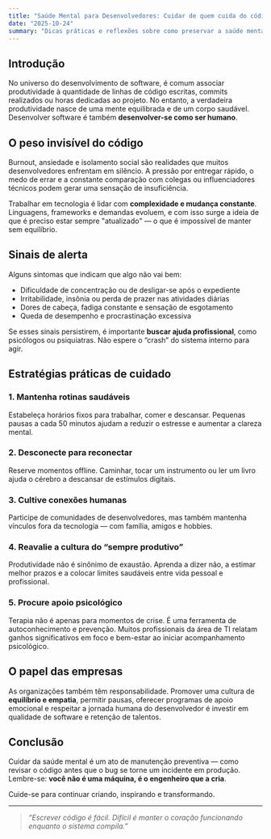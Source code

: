 ```yaml
---
title: "Saúde Mental para Desenvolvedores: Cuidar de quem cuida do código"
date: "2025-10-24"
summary: "Dicas práticas e reflexões sobre como preservar a saúde mental em um ambiente de alta pressão, prazos curtos e longas horas de trabalho na frente do computador."
---
```


## Introdução

No universo do desenvolvimento de software, é comum associar produtividade à quantidade de linhas de código escritas, commits realizados ou horas dedicadas ao projeto. No entanto, a verdadeira produtividade nasce de uma mente equilibrada e de um corpo saudável. Desenvolver software é também **desenvolver-se como ser humano**.

## O peso invisível do código

Burnout, ansiedade e isolamento social são realidades que muitos desenvolvedores enfrentam em silêncio. A pressão por entregar rápido, o medo de errar e a constante comparação com colegas ou influenciadores técnicos podem gerar uma sensação de insuficiência.

Trabalhar em tecnologia é lidar com **complexidade e mudança constante**. Linguagens, frameworks e demandas evoluem, e com isso surge a ideia de que é preciso estar sempre "atualizado" — o que é impossível de manter sem equilíbrio.

## Sinais de alerta

Alguns sintomas que indicam que algo não vai bem:

- Dificuldade de concentração ou de desligar-se após o expediente  
- Irritabilidade, insônia ou perda de prazer nas atividades diárias  
- Dores de cabeça, fadiga constante e sensação de esgotamento  
- Queda de desempenho e procrastinação excessiva  

Se esses sinais persistirem, é importante **buscar ajuda profissional**, como psicólogos ou psiquiatras. Não espere o “crash” do sistema interno para agir.

## Estratégias práticas de cuidado

### 1. Mantenha rotinas saudáveis
Estabeleça horários fixos para trabalhar, comer e descansar. Pequenas pausas a cada 50 minutos ajudam a reduzir o estresse e aumentar a clareza mental.

### 2. Desconecte para reconectar
Reserve momentos offline. Caminhar, tocar um instrumento ou ler um livro ajuda o cérebro a descansar de estímulos digitais.

### 3. Cultive conexões humanas
Participe de comunidades de desenvolvedores, mas também mantenha vínculos fora da tecnologia — com família, amigos e hobbies.

### 4. Reavalie a cultura do “sempre produtivo”
Produtividade não é sinônimo de exaustão. Aprenda a dizer não, a estimar melhor prazos e a colocar limites saudáveis entre vida pessoal e profissional.

### 5. Procure apoio psicológico
Terapia não é apenas para momentos de crise. É uma ferramenta de autoconhecimento e prevenção. Muitos profissionais da área de TI relatam ganhos significativos em foco e bem-estar ao iniciar acompanhamento psicológico.

## O papel das empresas

As organizações também têm responsabilidade. Promover uma cultura de **equilíbrio e empatia**, permitir pausas, oferecer programas de apoio emocional e respeitar a jornada humana do desenvolvedor é investir em qualidade de software e retenção de talentos.

## Conclusão

Cuidar da saúde mental é um ato de manutenção preventiva — como revisar o código antes que o bug se torne um incidente em produção.  
Lembre-se: **você não é uma máquina, é o engenheiro que a cria**.  

Cuide-se para continuar criando, inspirando e transformando.

---

> _“Escrever código é fácil. Difícil é manter o coração funcionando enquanto o sistema compila.”_
